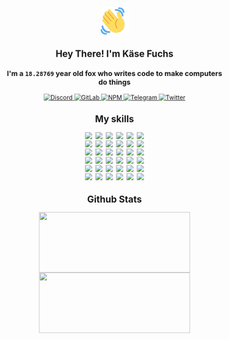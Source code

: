 <div><p align=center><img src=./resources/images/wave.gif width=64px height=64px></p><h2 align=center>Hey There! I'm Käse Fuchs</h2><h3 align=center>I'm a <code>18.28769</code> year old fox who writes code to make computers do things</h3><p align=center><a href=https://discord.com/users/507526681125322772><img alt=Discord src="https://img.shields.io/badge/Discord-5865F2?logo=discord&logoColor=white&style=flat-square#518ea5f0297b311407c2a4d05fd60943"> </a><a href=https://gitlab.com/kasefuchs><img alt=GitLab src="https://img.shields.io/badge/GitLab-330F63?logo=gitlab&logoColor=white&style=flat-square#518ea5f0297b311407c2a4d05fd60943"> </a><a href=https://npmjs.com/~kasefuchs><img alt=NPM src="https://img.shields.io/badge/NPM-CB3837?logo=npm&logoColor=white&style=flat-square#518ea5f0297b311407c2a4d05fd60943"> </a><a href=https://t.me/kasefuchs><img alt=Telegram src="https://img.shields.io/badge/Telegram-2CA5E0?logo=telegram&logoColor=white&style=flat-square#518ea5f0297b311407c2a4d05fd60943"> </a><a href=https://twitter.com/kasefuchs><img alt=Twitter src="https://img.shields.io/badge/Twitter-1DA1F2?logo=twitter&logoColor=white&style=flat-square#518ea5f0297b311407c2a4d05fd60943"></a></p><h2 align=center>My skills</h2><p align=center><a href=https://aws.amazon.com/ ><picture><source srcset="https://skillicons.dev/icons?i=aws&theme=dark#518ea5f0297b311407c2a4d05fd60943" media="(prefers-color-scheme: dark)"><source srcset="https://skillicons.dev/icons?i=aws&theme=light#518ea5f0297b311407c2a4d05fd60943" media="(prefers-color-scheme: light), (prefers-color-scheme: no-preference)"><img src="https://skillicons.dev/icons?i=aws&theme=light#518ea5f0297b311407c2a4d05fd60943"></picture></a>&nbsp;&nbsp;<a href=https://en.wikipedia.org/wiki/Bash_(Unix_shell)><picture><source srcset="https://skillicons.dev/icons?i=bash&theme=dark#518ea5f0297b311407c2a4d05fd60943" media="(prefers-color-scheme: dark)"><source srcset="https://skillicons.dev/icons?i=bash&theme=light#518ea5f0297b311407c2a4d05fd60943" media="(prefers-color-scheme: light), (prefers-color-scheme: no-preference)"><img src="https://skillicons.dev/icons?i=bash&theme=light#518ea5f0297b311407c2a4d05fd60943"></picture></a>&nbsp;&nbsp;<a href=https://discord.com/developers/docs><picture><source srcset="https://skillicons.dev/icons?i=bots&theme=dark#518ea5f0297b311407c2a4d05fd60943" media="(prefers-color-scheme: dark)"><source srcset="https://skillicons.dev/icons?i=bots&theme=light#518ea5f0297b311407c2a4d05fd60943" media="(prefers-color-scheme: light), (prefers-color-scheme: no-preference)"><img src="https://skillicons.dev/icons?i=bots&theme=light#518ea5f0297b311407c2a4d05fd60943"></picture></a>&nbsp;&nbsp;<a href=https://www.cloudflare.com/ ><picture><source srcset="https://skillicons.dev/icons?i=cloudflare&theme=dark#518ea5f0297b311407c2a4d05fd60943" media="(prefers-color-scheme: dark)"><source srcset="https://skillicons.dev/icons?i=cloudflare&theme=light#518ea5f0297b311407c2a4d05fd60943" media="(prefers-color-scheme: light), (prefers-color-scheme: no-preference)"><img src="https://skillicons.dev/icons?i=cloudflare&theme=light#518ea5f0297b311407c2a4d05fd60943"></picture></a>&nbsp;&nbsp;<a href=https://en.wikipedia.org/wiki/CSS><picture><source srcset="https://skillicons.dev/icons?i=css&theme=dark#518ea5f0297b311407c2a4d05fd60943" media="(prefers-color-scheme: dark)"><source srcset="https://skillicons.dev/icons?i=css&theme=light#518ea5f0297b311407c2a4d05fd60943" media="(prefers-color-scheme: light), (prefers-color-scheme: no-preference)"><img src="https://skillicons.dev/icons?i=css&theme=light#518ea5f0297b311407c2a4d05fd60943"></picture></a>&nbsp;&nbsp;<a href=https://www.docker.com/ ><picture><source srcset="https://skillicons.dev/icons?i=docker&theme=dark#518ea5f0297b311407c2a4d05fd60943" media="(prefers-color-scheme: dark)"><source srcset="https://skillicons.dev/icons?i=docker&theme=light#518ea5f0297b311407c2a4d05fd60943" media="(prefers-color-scheme: light), (prefers-color-scheme: no-preference)"><img src="https://skillicons.dev/icons?i=docker&theme=light#518ea5f0297b311407c2a4d05fd60943"></picture></a><br><a href=https://www.electronjs.org/ ><picture><source srcset="https://skillicons.dev/icons?i=electron&theme=dark#518ea5f0297b311407c2a4d05fd60943" media="(prefers-color-scheme: dark)"><source srcset="https://skillicons.dev/icons?i=electron&theme=light#518ea5f0297b311407c2a4d05fd60943" media="(prefers-color-scheme: light), (prefers-color-scheme: no-preference)"><img src="https://skillicons.dev/icons?i=electron&theme=light#518ea5f0297b311407c2a4d05fd60943"></picture></a>&nbsp;&nbsp;<a href=https://expressjs.com/ ><picture><source srcset="https://skillicons.dev/icons?i=express&theme=dark#518ea5f0297b311407c2a4d05fd60943" media="(prefers-color-scheme: dark)"><source srcset="https://skillicons.dev/icons?i=express&theme=light#518ea5f0297b311407c2a4d05fd60943" media="(prefers-color-scheme: light), (prefers-color-scheme: no-preference)"><img src="https://skillicons.dev/icons?i=express&theme=light#518ea5f0297b311407c2a4d05fd60943"></picture></a>&nbsp;&nbsp;<a href=https://www.figma.com/ ><picture><source srcset="https://skillicons.dev/icons?i=figma&theme=dark#518ea5f0297b311407c2a4d05fd60943" media="(prefers-color-scheme: dark)"><source srcset="https://skillicons.dev/icons?i=figma&theme=light#518ea5f0297b311407c2a4d05fd60943" media="(prefers-color-scheme: light), (prefers-color-scheme: no-preference)"><img src="https://skillicons.dev/icons?i=figma&theme=light#518ea5f0297b311407c2a4d05fd60943"></picture></a>&nbsp;&nbsp;<a href=https://firebase.google.com/ ><picture><source srcset="https://skillicons.dev/icons?i=firebase&theme=dark#518ea5f0297b311407c2a4d05fd60943" media="(prefers-color-scheme: dark)"><source srcset="https://skillicons.dev/icons?i=firebase&theme=light#518ea5f0297b311407c2a4d05fd60943" media="(prefers-color-scheme: light), (prefers-color-scheme: no-preference)"><img src="https://skillicons.dev/icons?i=firebase&theme=light#518ea5f0297b311407c2a4d05fd60943"></picture></a>&nbsp;&nbsp;<a href=https://flask.palletsprojects.com/ ><picture><source srcset="https://skillicons.dev/icons?i=flask&theme=dark#518ea5f0297b311407c2a4d05fd60943" media="(prefers-color-scheme: dark)"><source srcset="https://skillicons.dev/icons?i=flask&theme=light#518ea5f0297b311407c2a4d05fd60943" media="(prefers-color-scheme: light), (prefers-color-scheme: no-preference)"><img src="https://skillicons.dev/icons?i=flask&theme=light#518ea5f0297b311407c2a4d05fd60943"></picture></a>&nbsp;&nbsp;<a href=https://cloud.google.com/ ><picture><source srcset="https://skillicons.dev/icons?i=gcp&theme=dark#518ea5f0297b311407c2a4d05fd60943" media="(prefers-color-scheme: dark)"><source srcset="https://skillicons.dev/icons?i=gcp&theme=light#518ea5f0297b311407c2a4d05fd60943" media="(prefers-color-scheme: light), (prefers-color-scheme: no-preference)"><img src="https://skillicons.dev/icons?i=gcp&theme=light#518ea5f0297b311407c2a4d05fd60943"></picture></a><br><a href=https://git-scm.com/ ><picture><source srcset="https://skillicons.dev/icons?i=git&theme=dark#518ea5f0297b311407c2a4d05fd60943" media="(prefers-color-scheme: dark)"><source srcset="https://skillicons.dev/icons?i=git&theme=light#518ea5f0297b311407c2a4d05fd60943" media="(prefers-color-scheme: light), (prefers-color-scheme: no-preference)"><img src="https://skillicons.dev/icons?i=git&theme=light#518ea5f0297b311407c2a4d05fd60943"></picture></a>&nbsp;&nbsp;<a href=https://github.com/ ><picture><source srcset="https://skillicons.dev/icons?i=github&theme=dark#518ea5f0297b311407c2a4d05fd60943" media="(prefers-color-scheme: dark)"><source srcset="https://skillicons.dev/icons?i=github&theme=light#518ea5f0297b311407c2a4d05fd60943" media="(prefers-color-scheme: light), (prefers-color-scheme: no-preference)"><img src="https://skillicons.dev/icons?i=github&theme=light#518ea5f0297b311407c2a4d05fd60943"></picture></a>&nbsp;&nbsp;<a href=https://gitlab.com/ ><picture><source srcset="https://skillicons.dev/icons?i=gitlab&theme=dark#518ea5f0297b311407c2a4d05fd60943" media="(prefers-color-scheme: dark)"><source srcset="https://skillicons.dev/icons?i=gitlab&theme=light#518ea5f0297b311407c2a4d05fd60943" media="(prefers-color-scheme: light), (prefers-color-scheme: no-preference)"><img src="https://skillicons.dev/icons?i=gitlab&theme=light#518ea5f0297b311407c2a4d05fd60943"></picture></a>&nbsp;&nbsp;<a href=https://www.heroku.com/ ><picture><source srcset="https://skillicons.dev/icons?i=heroku&theme=dark#518ea5f0297b311407c2a4d05fd60943" media="(prefers-color-scheme: dark)"><source srcset="https://skillicons.dev/icons?i=heroku&theme=light#518ea5f0297b311407c2a4d05fd60943" media="(prefers-color-scheme: light), (prefers-color-scheme: no-preference)"><img src="https://skillicons.dev/icons?i=heroku&theme=light#518ea5f0297b311407c2a4d05fd60943"></picture></a>&nbsp;&nbsp;<a href=https://en.wikipedia.org/wiki/HTML><picture><source srcset="https://skillicons.dev/icons?i=html&theme=dark#518ea5f0297b311407c2a4d05fd60943" media="(prefers-color-scheme: dark)"><source srcset="https://skillicons.dev/icons?i=html&theme=light#518ea5f0297b311407c2a4d05fd60943" media="(prefers-color-scheme: light), (prefers-color-scheme: no-preference)"><img src="https://skillicons.dev/icons?i=html&theme=light#518ea5f0297b311407c2a4d05fd60943"></picture></a>&nbsp;&nbsp;<a href=https://en.wikipedia.org/wiki/JavaScript><picture><source srcset="https://skillicons.dev/icons?i=js&theme=dark#518ea5f0297b311407c2a4d05fd60943" media="(prefers-color-scheme: dark)"><source srcset="https://skillicons.dev/icons?i=js&theme=light#518ea5f0297b311407c2a4d05fd60943" media="(prefers-color-scheme: light), (prefers-color-scheme: no-preference)"><img src="https://skillicons.dev/icons?i=js&theme=light#518ea5f0297b311407c2a4d05fd60943"></picture></a><br><a href=https://en.wikipedia.org/wiki/Linux><picture><source srcset="https://skillicons.dev/icons?i=linux&theme=dark#518ea5f0297b311407c2a4d05fd60943" media="(prefers-color-scheme: dark)"><source srcset="https://skillicons.dev/icons?i=linux&theme=light#518ea5f0297b311407c2a4d05fd60943" media="(prefers-color-scheme: light), (prefers-color-scheme: no-preference)"><img src="https://skillicons.dev/icons?i=linux&theme=light#518ea5f0297b311407c2a4d05fd60943"></picture></a>&nbsp;&nbsp;<a href=https://mui.com/ ><picture><source srcset="https://skillicons.dev/icons?i=materialui&theme=dark#518ea5f0297b311407c2a4d05fd60943" media="(prefers-color-scheme: dark)"><source srcset="https://skillicons.dev/icons?i=materialui&theme=light#518ea5f0297b311407c2a4d05fd60943" media="(prefers-color-scheme: light), (prefers-color-scheme: no-preference)"><img src="https://skillicons.dev/icons?i=materialui&theme=light#518ea5f0297b311407c2a4d05fd60943"></picture></a>&nbsp;&nbsp;<a href=https://en.wikipedia.org/wiki/Markdown><picture><source srcset="https://skillicons.dev/icons?i=md&theme=dark#518ea5f0297b311407c2a4d05fd60943" media="(prefers-color-scheme: dark)"><source srcset="https://skillicons.dev/icons?i=md&theme=light#518ea5f0297b311407c2a4d05fd60943" media="(prefers-color-scheme: light), (prefers-color-scheme: no-preference)"><img src="https://skillicons.dev/icons?i=md&theme=light#518ea5f0297b311407c2a4d05fd60943"></picture></a>&nbsp;&nbsp;<a href=https://www.mongodb.com/ ><picture><source srcset="https://skillicons.dev/icons?i=mongodb&theme=dark#518ea5f0297b311407c2a4d05fd60943" media="(prefers-color-scheme: dark)"><source srcset="https://skillicons.dev/icons?i=mongodb&theme=light#518ea5f0297b311407c2a4d05fd60943" media="(prefers-color-scheme: light), (prefers-color-scheme: no-preference)"><img src="https://skillicons.dev/icons?i=mongodb&theme=light#518ea5f0297b311407c2a4d05fd60943"></picture></a>&nbsp;&nbsp;<a href=https://www.mysql.com/ ><picture><source srcset="https://skillicons.dev/icons?i=mysql&theme=dark#518ea5f0297b311407c2a4d05fd60943" media="(prefers-color-scheme: dark)"><source srcset="https://skillicons.dev/icons?i=mysql&theme=light#518ea5f0297b311407c2a4d05fd60943" media="(prefers-color-scheme: light), (prefers-color-scheme: no-preference)"><img src="https://skillicons.dev/icons?i=mysql&theme=light#518ea5f0297b311407c2a4d05fd60943"></picture></a>&nbsp;&nbsp;<a href=https://nextjs.org/ ><picture><source srcset="https://skillicons.dev/icons?i=nextjs&theme=dark#518ea5f0297b311407c2a4d05fd60943" media="(prefers-color-scheme: dark)"><source srcset="https://skillicons.dev/icons?i=nextjs&theme=light#518ea5f0297b311407c2a4d05fd60943" media="(prefers-color-scheme: light), (prefers-color-scheme: no-preference)"><img src="https://skillicons.dev/icons?i=nextjs&theme=light#518ea5f0297b311407c2a4d05fd60943"></picture></a><br><a href=https://nodejs.org/en/ ><picture><source srcset="https://skillicons.dev/icons?i=nodejs&theme=dark#518ea5f0297b311407c2a4d05fd60943" media="(prefers-color-scheme: dark)"><source srcset="https://skillicons.dev/icons?i=nodejs&theme=light#518ea5f0297b311407c2a4d05fd60943" media="(prefers-color-scheme: light), (prefers-color-scheme: no-preference)"><img src="https://skillicons.dev/icons?i=nodejs&theme=light#518ea5f0297b311407c2a4d05fd60943"></picture></a>&nbsp;&nbsp;<a href=https://www.postgresql.org/ ><picture><source srcset="https://skillicons.dev/icons?i=postgres&theme=dark#518ea5f0297b311407c2a4d05fd60943" media="(prefers-color-scheme: dark)"><source srcset="https://skillicons.dev/icons?i=postgres&theme=light#518ea5f0297b311407c2a4d05fd60943" media="(prefers-color-scheme: light), (prefers-color-scheme: no-preference)"><img src="https://skillicons.dev/icons?i=postgres&theme=light#518ea5f0297b311407c2a4d05fd60943"></picture></a>&nbsp;&nbsp;<a href=https://learn.microsoft.com/en-us/powershell/ ><picture><source srcset="https://skillicons.dev/icons?i=powershell&theme=dark#518ea5f0297b311407c2a4d05fd60943" media="(prefers-color-scheme: dark)"><source srcset="https://skillicons.dev/icons?i=powershell&theme=light#518ea5f0297b311407c2a4d05fd60943" media="(prefers-color-scheme: light), (prefers-color-scheme: no-preference)"><img src="https://skillicons.dev/icons?i=powershell&theme=light#518ea5f0297b311407c2a4d05fd60943"></picture></a>&nbsp;&nbsp;<a href=https://www.python.org/ ><picture><source srcset="https://skillicons.dev/icons?i=py&theme=dark#518ea5f0297b311407c2a4d05fd60943" media="(prefers-color-scheme: dark)"><source srcset="https://skillicons.dev/icons?i=py&theme=light#518ea5f0297b311407c2a4d05fd60943" media="(prefers-color-scheme: light), (prefers-color-scheme: no-preference)"><img src="https://skillicons.dev/icons?i=py&theme=light#518ea5f0297b311407c2a4d05fd60943"></picture></a>&nbsp;&nbsp;<a href=https://www.raspberrypi.org/ ><picture><source srcset="https://skillicons.dev/icons?i=raspberrypi&theme=dark#518ea5f0297b311407c2a4d05fd60943" media="(prefers-color-scheme: dark)"><source srcset="https://skillicons.dev/icons?i=raspberrypi&theme=light#518ea5f0297b311407c2a4d05fd60943" media="(prefers-color-scheme: light), (prefers-color-scheme: no-preference)"><img src="https://skillicons.dev/icons?i=raspberrypi&theme=light#518ea5f0297b311407c2a4d05fd60943"></picture></a>&nbsp;&nbsp;<a href=https://reactjs.org/ ><picture><source srcset="https://skillicons.dev/icons?i=react&theme=dark#518ea5f0297b311407c2a4d05fd60943" media="(prefers-color-scheme: dark)"><source srcset="https://skillicons.dev/icons?i=react&theme=light#518ea5f0297b311407c2a4d05fd60943" media="(prefers-color-scheme: light), (prefers-color-scheme: no-preference)"><img src="https://skillicons.dev/icons?i=react&theme=light#518ea5f0297b311407c2a4d05fd60943"></picture></a><br><a href=https://redux.js.org/ ><picture><source srcset="https://skillicons.dev/icons?i=redux&theme=dark#518ea5f0297b311407c2a4d05fd60943" media="(prefers-color-scheme: dark)"><source srcset="https://skillicons.dev/icons?i=redux&theme=light#518ea5f0297b311407c2a4d05fd60943" media="(prefers-color-scheme: light), (prefers-color-scheme: no-preference)"><img src="https://skillicons.dev/icons?i=redux&theme=light#518ea5f0297b311407c2a4d05fd60943"></picture></a>&nbsp;&nbsp;<a href=https://en.wikipedia.org/wiki/Regular_expression><picture><source srcset="https://skillicons.dev/icons?i=regex&theme=dark#518ea5f0297b311407c2a4d05fd60943" media="(prefers-color-scheme: dark)"><source srcset="https://skillicons.dev/icons?i=regex&theme=light#518ea5f0297b311407c2a4d05fd60943" media="(prefers-color-scheme: light), (prefers-color-scheme: no-preference)"><img src="https://skillicons.dev/icons?i=regex&theme=light#518ea5f0297b311407c2a4d05fd60943"></picture></a>&nbsp;&nbsp;<a href=https://en.wikipedia.org/wiki/Sass_(stylesheet_language)><picture><source srcset="https://skillicons.dev/icons?i=sass&theme=dark#518ea5f0297b311407c2a4d05fd60943" media="(prefers-color-scheme: dark)"><source srcset="https://skillicons.dev/icons?i=sass&theme=light#518ea5f0297b311407c2a4d05fd60943" media="(prefers-color-scheme: light), (prefers-color-scheme: no-preference)"><img src="https://skillicons.dev/icons?i=sass&theme=light#518ea5f0297b311407c2a4d05fd60943"></picture></a>&nbsp;&nbsp;<a href=https://www.typescriptlang.org/ ><picture><source srcset="https://skillicons.dev/icons?i=ts&theme=dark#518ea5f0297b311407c2a4d05fd60943" media="(prefers-color-scheme: dark)"><source srcset="https://skillicons.dev/icons?i=ts&theme=light#518ea5f0297b311407c2a4d05fd60943" media="(prefers-color-scheme: light), (prefers-color-scheme: no-preference)"><img src="https://skillicons.dev/icons?i=ts&theme=light#518ea5f0297b311407c2a4d05fd60943"></picture></a>&nbsp;&nbsp;<a href=https://unity.com/ ><picture><source srcset="https://skillicons.dev/icons?i=unity&theme=dark#518ea5f0297b311407c2a4d05fd60943" media="(prefers-color-scheme: dark)"><source srcset="https://skillicons.dev/icons?i=unity&theme=light#518ea5f0297b311407c2a4d05fd60943" media="(prefers-color-scheme: light), (prefers-color-scheme: no-preference)"><img src="https://skillicons.dev/icons?i=unity&theme=light#518ea5f0297b311407c2a4d05fd60943"></picture></a>&nbsp;&nbsp;<a href=https://workers.cloudflare.com/ ><picture><source srcset="https://skillicons.dev/icons?i=workers&theme=dark#518ea5f0297b311407c2a4d05fd60943" media="(prefers-color-scheme: dark)"><source srcset="https://skillicons.dev/icons?i=workers&theme=light#518ea5f0297b311407c2a4d05fd60943" media="(prefers-color-scheme: light), (prefers-color-scheme: no-preference)"><img src="https://skillicons.dev/icons?i=workers&theme=light#518ea5f0297b311407c2a4d05fd60943"></picture></a><br></p><h2 align=center>Github Stats</h2><p align=center><picture><source srcset="https://github-readme-stats-kasefuchs.vercel.app/api/?count_private=true&hide_border=true&hide_rank=true&line_height=20&hide_title=true&username=Kasefuchs&theme=dark#518ea5f0297b311407c2a4d05fd60943" media="(prefers-color-scheme: dark)"><source srcset="https://github-readme-stats-kasefuchs.vercel.app/api/?count_private=true&hide_border=true&hide_rank=true&line_height=20&hide_title=true&username=Kasefuchs&theme=light#518ea5f0297b311407c2a4d05fd60943" media="(prefers-color-scheme: light), (prefers-color-scheme: no-preference)"><img align=middle width=350 height=140 src="https://github-readme-stats-kasefuchs.vercel.app/api/?count_private=true&hide_border=true&hide_rank=true&line_height=20&hide_title=true&username=Kasefuchs&theme=light#518ea5f0297b311407c2a4d05fd60943"></picture><picture><source srcset="https://github-readme-stats-kasefuchs.vercel.app/api/top-langs/?count_private=true&hide_border=true&layout=compact&username=Kasefuchs&theme=dark#518ea5f0297b311407c2a4d05fd60943" media="(prefers-color-scheme: dark)"><source srcset="https://github-readme-stats-kasefuchs.vercel.app/api/top-langs/?count_private=true&hide_border=true&layout=compact&username=Kasefuchs&theme=light#518ea5f0297b311407c2a4d05fd60943" media="(prefers-color-scheme: light), (prefers-color-scheme: no-preference)"><img align=middle width=350 height=140 src="https://github-readme-stats-kasefuchs.vercel.app/api/top-langs/?count_private=true&hide_border=true&layout=compact&username=Kasefuchs&theme=light#518ea5f0297b311407c2a4d05fd60943"></picture></p><img src="https://hit.yhype.me/github/profile?user_id=64592097#518ea5f0297b311407c2a4d05fd60943" alt=""></div>